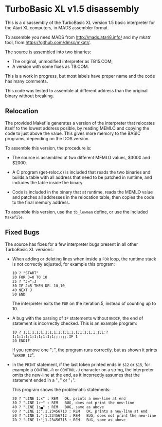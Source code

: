TurboBasic XL v1.5 disassembly
==============================

This is a disassembly of the TurboBasic XL version 1.5 basic interpreter
for the Atari XL computers, in MADS assembler format.

To assemble you need MADS from http://mads.atari8.info/ and my mkatr tool,
from https://github.com/dmsc/mkatr/.

The source is assembled into two binaries:

 - The original, unmodified interpreter as TB15.COM,
 - A version with some fixes as TB.COM.

This is a work in progress, but most labels have proper name and the code has
many comments.

This code was tested to assemble at different address than the original binary
without breaking.

Relocation
----------

The provided Makefile generates a version of the interpreter that relocates
itself to the lowest address posible, by reading MEMLO and copying the code to
just above the value. This gives more memory to the BASIC programs, depending
on the DOS version.

To assemble this version, the procedure is:

 - The source is assembled at two different MEMLO values, $3000 and $2000.

 - A C program (get-reloc.c) is included that reads the two binaries and builds
   a table with all address that need to be patched in runtime, and includes the
   table inside the binary.

 - Code is included in the binary that at runtime, reads the MEMLO value and
   patches all addresses in the relocation table, then copies the code to the
   final memory address.

To assemble this version, use the `tb_lowmem` define, or use the included
`Makefile`.


Fixed Bugs
----------

The source has fixes for a few interpreter bugs present in all other TurboBasic XL
versions:

 - When adding or deleting lines when inside a `FOR` loop, the runtime stack is
   not correctly adjusted, for example this program:

   ```
   10 ? "START"
   20 FOR J=0 TO 10
   25 ? "J=";J
   30 IF J=5 THEN DEL 10,10
   40 NEXT J
   50 END
   ```

   The interpreter exits the `FOR` on the iteration 5, instead of counting up
   to 10.

 - A bug with the parsing of `IF` statements without `ENDIF`, the end of
   statement is incorrectly checked. This is an example program:

   ```
   10 ? 1;1;1;1;1;1;1;1;1;1;1;1;1;1;1;1;1;1;1:? 1;1;1;1;1;1;1;1;1;1;;;;;;:IF 1
   20 ENDIF
   ```

   If you remove one "`;`", the program runs correctly, but as shown it prints
   "`ERROR 12`".

 - In the `PRINT` statement, if the last token printed ends in `$12` or `$15`,
   for example a `CONTROL-R` or `CONTROL-U` character on a string, the
   interpreter omits the new-line at the end, as it incorrectly assumes that
   the statement ended in a "`,`" or "`;`".

   This program shows the problematic statements:

   ```
   20 ? "LINE 1:x" : REM   Ok, prints a new-line at end
   30 ? "LINE 1:─" : REM   BUG, does not print the new-line
   40 ? "LINE 1:▄" : REM   BUG, same as above
   60 ? "LINE 1:";1.23456713 : REM   OK, prints a new-line at end
   50 ? "LINE 1:";1.23456712 : REM   BUG, does not print the new-line
   70 ? "LINE 1:";1.23456715 : REM   BUG, same as above
   ```

